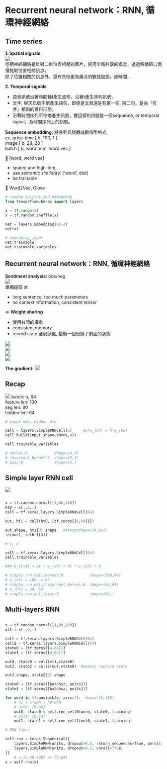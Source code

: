 # Recurrent neural network：RNN, 循環神經網絡    

## Time series  

**1. Spatial signals**  
![](spatialSignal.png)    
卷積神經網絡是針對二維位置相關的圖片，採用全局共享的概念，透過移動窗口慢慢提取位置相關訊息。  
除了位置相關的訊息外，還有其他更為廣泛的數據型態，如時間...  
   
**2. Temporal signals**   
- 語音訊號沿著時間軸t產生波形，沿著t產生序列訊號，  
- 文字, 聊天訊號不斷產生語句，即便是文章還是有第一句, 第二句，是為「有序」類別的資料形態。  
- 沿著時間序列不停地產生訊號，像這樣的訊號是一個sequence, or temporal signal，及時間序列上的訊號。  

**Sequence embedding:** 將序列訊號轉成數值型格式,   
ex. price-time [ b, 100, 1 ]  
image [ b, 28, 28 ]  
batch [ b, word num, word vec ]

:hankey: [word, word vec]
* sparce and high-dim, 
* use *semantic similarity*: ['word', dist]  
* be trainable  

:thought_balloon: Word2Vec, Glove

```py
# random initialized embedding  
from tensorflow.keras import layers

x = tf.range(5)
x = tf.random.shuffle(x)

net = layers.Embedding(10,4)
net(x)

# embedding layer
net.trainable
net.trainable_variables

```


## Recurrent neural network：RNN, 循環神經網絡    

**Sentiment analysis:** pos/neg  
![](sentimentanl.png)  
單獨提取 st.  
- long sentence, too much parameters  
- no context information, consistent tensor  

=> **Weight sharing**  
- 使用共同的權重   
- consistent memory  
- record state 全局狀態, 最後一個紀錄了前面的狀態

![](overall.png)  
![](unfoldmodel.png)  
![](foldmodel.png)  
![](formulation.png)  
 

**The gradient:** 
![](gradient.png)



  
## Recap  
![](recap.png)
batch: b, 64  
feature len: 100  
seg len: 80   
hidden len: 64  


```py
# input dim, hidden dim 

cell = layers.SimpleRNNCell(3)     #x*w_(xh) + h*w_(hh)
cell.build(input_shape=(None,4))

cell.trainable_variables

# kernel:0            shape=(4,3)
# recurrent_kernel:0  shepe=(3,3)
# bias:0              shape=(3,)

```
## Simple layer RNN cell  
![](simpleRNN.png)

```py

x = tf.random.normal([4,80,100])
ht0 = x[:,0,:]
cell = tf.keras.layers.SimpleRNNCell(64)  

out, ht1 = cell(ht0, [tf.zeros([4,64])])

out.shape, ht1[0].shape   #tensorShape([4,64])
id(out), id(ht1[0])       

```
```py
# w, b

cell = tf.keras.layers.SimpleRNNCell(64)  
cell.trainable_variables

### h_(t+1) = xt * w_(xh) + ht * w_(hh) + b

# simple_rnn_cell/kernel:0            shape=(100,64) 
# w_(xh) = 100 -> 64
# simple_rnn_cell/recurrent_kernel:0  shepe=(64,64)
# w_(hh) = 64, 64
# simple_rnn_cell/bias:0              shape=(64,)

```
## Multi-layers RNN  
```py

x = tf.random.normal([4,80,100])
xt1 = x[:,0,:]

cell = tf.keras.layers.SimpleRNNCell(64)
cell2 = tf.keras.layers.SimpleRNNCell(64)
state0 = [tf.zeros([4,64])]
state1 = [tf.zeros([4,64])]

out0, state0 = cell(xt1,state0)
out2, state2 = cell2(out,state0)  #memory replace state

out2.shape, state2[0].shape

```
```py
state0 = [tf.zeros([batchsz, units])]
state1 = [tf.zeros([batchsz, units])]

for word in tf.unstack(x, axis=1):  #word:[b,100]
    # h1 = x*wxh + h0*whh
    # out0: [b,64]
    out0, state0 = self.rnn_cell0(word, state0, training)
    # out1: [b,64]
    out1, state1 = self.rnn_cell1(out0, state1, training)

```
```py
# RNN layer

self.rnn = keras.Sequential([
    layers.SimpleRNN(units, dropout=0.5, return_sequences=True, unroll=True),
    layers.SimpleRNN(units, dropout=0.5, unroll=True)
])
    # x:[b,80,100] => [b,64]
x = self.rnn(x) 

```